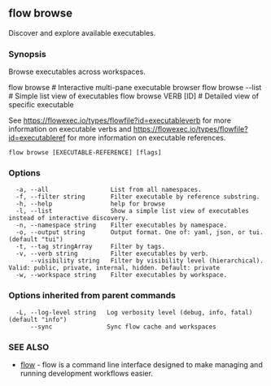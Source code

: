 ## flow browse

Discover and explore available executables.

### Synopsis

Browse executables across workspaces.

  flow browse                # Interactive multi-pane executable browser
  flow browse --list         # Simple list view of executables
  flow browse VERB [ID]      # Detailed view of specific executable

See https://flowexec.io/types/flowfile?id=executableverb for more information on executable verbs and https://flowexec.io/types/flowfile?id=executableref for more information on executable references.

```
flow browse [EXECUTABLE-REFERENCE] [flags]
```

### Options

```
  -a, --all                 List from all namespaces.
  -f, --filter string       Filter executable by reference substring.
  -h, --help                help for browse
  -l, --list                Show a simple list view of executables instead of interactive discovery.
  -n, --namespace string    Filter executables by namespace.
  -o, --output string       Output format. One of: yaml, json, or tui. (default "tui")
  -t, --tag stringArray     Filter by tags.
  -v, --verb string         Filter executables by verb.
      --visibility string   Filter by visibility level (hierarchical). Valid: public, private, internal, hidden. Default: private
  -w, --workspace string    Filter executables by workspace.
```

### Options inherited from parent commands

```
  -L, --log-level string   Log verbosity level (debug, info, fatal) (default "info")
      --sync               Sync flow cache and workspaces
```

### SEE ALSO

* [flow](flow.md)	 - flow is a command line interface designed to make managing and running development workflows easier.

